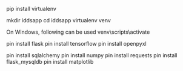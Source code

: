
pip install virtualenv

mkdir iddsapp
cd iddsapp
virtualenv venv

On Windows, following can be used
venv\scripts\activate

pin install flask
pin install tensorflow
pin install openpyxl

pin install sqlalchemy
pin install numpy
pin install requests
pin install flask_mysqldb
pin install matplotlib